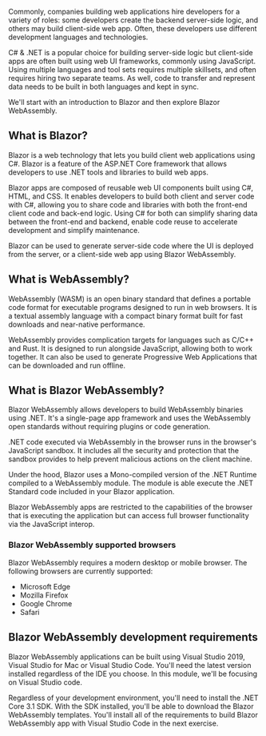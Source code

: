 Commonly, companies building web applications hire developers for a variety of roles: some developers create the backend server-side logic, and others may build client-side web app. Often, these developers use different development languages and technologies.

C# & .NET is a popular choice for building server-side logic but client-side apps are often built using web UI frameworks, commonly using JavaScript. Using multiple languages and tool sets requires multiple skillsets, and often requires hiring two separate teams. As well, code to transfer and represent data needs to be built in both languages and kept in sync.

We'll start with an introduction to Blazor and then explore Blazor WebAssembly.

## What is Blazor?

Blazor is a web technology that lets you build client web applications using C#. Blazor is a feature of the ASP.NET Core framework that allows developers to use .NET tools and libraries to build web apps.

Blazor apps are composed of reusable web UI components built using C#, HTML, and CSS. It enables developers to build both client and server code with C#, allowing you to share code and libraries with both the front-end client code and back-end logic. Using C# for both can simplify sharing data between the front-end and backend, enable code reuse to accelerate development and simplify maintenance. 

Blazor can be used to generate server-side code where the UI is deployed from the server, or a client-side web app using Blazor WebAssembly.

## What is WebAssembly?

WebAssembly (WASM) is an open binary standard that defines a portable code format for executable programs designed to run in web browsers. It is a textual assembly language with a compact binary format built for fast downloads and near-native performance. 

WebAssembly provides complication targets for languages such as C/C++ and Rust. It is designed to run alongside JavaScript, allowing both to work together. It can also be used to generate Progressive Web Applications that can be downloaded and run offline.

## What is Blazor WebAssembly?

Blazor WebAssembly allows developers to build WebAssembly binaries using .NET. It's a single-page app framework and uses the WebAssembly open standards without requiring plugins or code generation. 

.NET code executed via WebAssembly in the browser runs in the browser's JavaScript sandbox. It includes all the security and protection that the sandbox provides to help prevent malicious actions on the client machine.

Under the hood, Blazor uses a Mono-compiled version of the .NET Runtime compiled to a WebAssembly module. The module is able execute the .NET Standard code included in your Blazor application. 

Blazor WebAssembly apps are restricted to the capabilities of the browser that is executing the application but can access full browser functionality via the JavaScript interop.

### Blazor WebAssembly supported browsers

Blazor WebAssembly requires a modern desktop or mobile browser. The following browsers are currently supported:

- Microsoft Edge
- Mozilla Firefox
- Google Chrome
- Safari

## Blazor WebAssembly development requirements

Blazor WebAssembly applications can be built using Visual Studio 2019, Visual Studio for Mac or Visual Studio Code. You'll need the latest version installed regardless of the IDE you choose. In this module, we'll be focusing on Visual Studio code.

Regardless of your development environment, you'll need to install the .NET Core 3.1 SDK. With the SDK installed, you'll be able to download the Blazor WebAssembly templates. You'll install all of the requirements to build Blazor WebAssembly app with Visual Studio Code in the next exercise.
